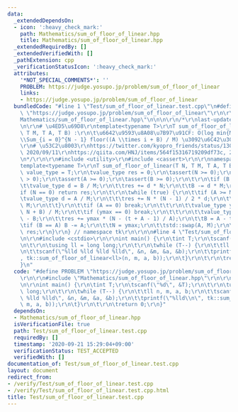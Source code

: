 ```yaml
---
data:
  _extendedDependsOn:
  - icon: ':heavy_check_mark:'
    path: Mathematics/sum_of_floor_of_linear.hpp
    title: Mathematics/sum_of_floor_of_linear.hpp
  _extendedRequiredBy: []
  _extendedVerifiedWith: []
  _pathExtension: cpp
  _verificationStatusIcon: ':heavy_check_mark:'
  attributes:
    '*NOT_SPECIAL_COMMENTS*': ''
    PROBLEM: https://judge.yosupo.jp/problem/sum_of_floor_of_linear
    links:
    - https://judge.yosupo.jp/problem/sum_of_floor_of_linear
  bundledCode: "#line 1 \"Test/sum_of_floor_of_linear.test.cpp\"\n#define PROBLEM\
    \ \"https://judge.yosupo.jp/problem/sum_of_floor_of_linear\"\r\n\r\n#line 1 \"\
    Mathematics/sum_of_floor_of_linear.hpp\"\n\n\n\r\n/*\r\nlast-updated: 2020/09/11\r\
    \n\r\n# \u4ED5\u69D8\r\ntemplate<typename T>\r\nT sum_of_floor_of_linear(T N,\
    \ T M, T A, T B) :\r\n\t\u6642\u9593\u8A08\u7B97\u91CF: O(log min{M, A})\r\n\t\
    \\Sum_{i = 0}^{N - 1} floor((A \\times i + B) / M) \u3092\u6C42\u3081\u308B\r\n\
    \r\n# \u53C2\u8003\r\nhttps://twitter.com/kyopro_friends/status/1304063876019793921?s=20,\
    \ 2020/09/11\r\nhttps://qiita.com/HNJ/items/564f15316719209df73c, 2020/09/10\r\
    \n*/\r\n\r\n#include <utility>\r\n#include <cassert>\r\n\r\nnamespace tk {\r\n\
    template<typename T>\r\nT sum_of_floor_of_linear(T N, T M, T A, T B) {\r\n\tusing\
    \ value_type = T;\r\n\tvalue_type res = 0;\r\n\tassert(N >= 0);\r\n\tassert(M\
    \ > 0);\r\n\tassert(A >= 0);\r\n\tassert(B >= 0);\r\n\t\r\n\tif (B >= M) {\r\n\
    \t\tvalue_type d = B / M;\r\n\t\tres += d * N;\r\n\t\tB -= d * M;\r\n\t}\r\n\t\
    if (N == 0) return res;\r\n\t\r\n\twhile (true) {\r\n\t\tif (A >= M) {\r\n\t\t\
    \tvalue_type d = A / M;\r\n\t\t\tres += N * (N - 1) / 2 * d;\r\n\t\t\tA -= d *\
    \ M;\r\n\t\t}\r\n\t\tif (A == 0) break;\r\n\t\t\r\n\t\tvalue_type ymax = (A *\
    \ N + B) / M;\r\n\t\tif (ymax == 0) break;\r\n\t\t\r\n\t\tvalue_type t = M * ymax\
    \ - B;\r\n\t\tres += ymax * (N - (t + A - 1) / A);\r\n\t\tB = A - t % A;\r\n\t\
    \tif (B == A) B -= A;\r\n\t\tN = ymax;\r\n\t\tstd::swap(A, M);\r\n\t}\r\n\treturn\
    \ res;\r\n}\r\n} // namespace tk\r\n\r\n\n#line 4 \"Test/sum_of_floor_of_linear.test.cpp\"\
    \n\r\n#include <cstdio>\r\n\r\nint main() {\r\n\tint T;\r\n\tscanf(\"%d\", &T);\r\
    \n\t\r\n\tusing ll = long long;\r\n\t\r\n\twhile (T--) {\r\n\t\tll n, m, a, b;\r\
    \n\t\tscanf(\"%lld %lld %lld %lld\", &n, &m, &a, &b);\r\n\t\tprintf(\"%lld\\n\"\
    , tk::sum_of_floor_of_linear<ll>(n, m, a, b));\r\n\t}\r\n\t\r\n\treturn 0;\r\n\
    }\n"
  code: "#define PROBLEM \"https://judge.yosupo.jp/problem/sum_of_floor_of_linear\"\
    \r\n\r\n#include \"Mathematics/sum_of_floor_of_linear.hpp\"\r\n\r\n#include <cstdio>\r\
    \n\r\nint main() {\r\n\tint T;\r\n\tscanf(\"%d\", &T);\r\n\t\r\n\tusing ll = long\
    \ long;\r\n\t\r\n\twhile (T--) {\r\n\t\tll n, m, a, b;\r\n\t\tscanf(\"%lld %lld\
    \ %lld %lld\", &n, &m, &a, &b);\r\n\t\tprintf(\"%lld\\n\", tk::sum_of_floor_of_linear<ll>(n,\
    \ m, a, b));\r\n\t}\r\n\t\r\n\treturn 0;\r\n}"
  dependsOn:
  - Mathematics/sum_of_floor_of_linear.hpp
  isVerificationFile: true
  path: Test/sum_of_floor_of_linear.test.cpp
  requiredBy: []
  timestamp: '2020-09-21 15:29:04+09:00'
  verificationStatus: TEST_ACCEPTED
  verifiedWith: []
documentation_of: Test/sum_of_floor_of_linear.test.cpp
layout: document
redirect_from:
- /verify/Test/sum_of_floor_of_linear.test.cpp
- /verify/Test/sum_of_floor_of_linear.test.cpp.html
title: Test/sum_of_floor_of_linear.test.cpp
---
```

